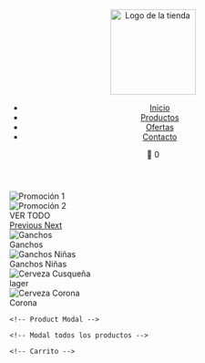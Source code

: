 <!DOCTYPE html>
<html lang="es">
<head>
    <meta charset="UTF-8">
    <meta name="viewport" content="width=device-width, initial-scale=1.0">
    <title>Tienda de Accesorios</title>
    <link href='https://maxcdn.bootstrapcdn.com/bootstrap/4.5.2/css/bootstrap.min.css' rel='stylesheet'/>
    <style>
        :root {
            --primary: #ff5722;
            --primary-dark: #e64a19;
            --secondary: #d81b60;
            --secondary-dark: #ad1457;
        }
        
 * {
            margin: 0;
            padding: 0;
            box-sizing: border-box;
        }
        
    body {
            font-family: 'Segoe UI', Tahoma, Geneva, Verdana, sans-serif;
            background-color: #f9f9f9;
            color: #333;
            padding-bottom: 60px;
        }
        
        /* Header styles */
    .header {
            display: flex;
            justify-content: space-between;
            align-items: center;
            padding: 10px 20px;
            border-bottom: 1px solid #ddd;
            width: 100%;
            background: white;
            position: sticky;
            top: 0;
            z-index: 100;
            box-shadow: 0 2px 5px rgba(0,0,0,0.1);
        }
        
    .header .logo img {
            height: 60px;
            width: auto;
        }
        
   .header nav ul {
            list-style: none;
            display: flex;
            gap: 20px;
            margin: 0;
            padding: 0;
        }
        
   .header nav ul li a {
            text-decoration: none;
            color: #333;
            font-weight: bold;
            transition: color 0.3s;
        }
        
    .header nav ul li a:hover {
            color: var(--secondary);
        }
        
    .header-icons {
            display: flex;
            gap: 15px;
        }
        
    .cart-icon {
            position: relative;
            cursor: pointer;
            font-size: 1.4rem;
        }
        
    .cart-count {
            position: absolute;
            top: -8px;
            right: -10px;
            background: var(--secondary);
            color: white;
            border-radius: 50%;
            width: 20px;
            height: 20px;
            display: flex;
            align-items: center;
            justify-content: center;
            font-size: 0.7rem;
            font-weight: bold;
        }
        
        /* Carousel styles */
    .carousel {
            width: 100%;
            margin: auto;
            padding: 10px;
            overflow: hidden;
            border-radius: 20px;
        }
        
    .carousel-inner img {
            width: 100%;
            height: 100%;
            padding: 10px;
            object-fit: cover;
            border-radius: 20px;
        }
        
    .carousel-item {
            aspect-ratio: 16 / 9;
            height: auto;
        }
        
    .carousel .banner-text {
            position: absolute;
            bottom: 30px;
            left: 50%;
            transform: translateX(-50%);
            font-size: 1.2em;
            font-weight: bold;
            color: #fff;
            background: rgba(0,0,0,0.3);
            padding: 12px;
            border-radius: 30px;
            cursor: pointer;
            transition: all 0.3s;
            text-transform: uppercase;
        }
        
   .carousel .banner-text:hover {
            background: rgba(0,0,0,0.8);
            transform: translateX(-50%) scale(1.05);
        }
        
   .carousel .dots {
            position: absolute;
            bottom: 15px;
            left: 50%;
            transform: translateX(-50%);
            display: flex;
            gap: 10px;
        }
        
   .carousel .dots span {
            width: 12px;
            height: 12px;
            background-color: rgba(255,255,255,0.6);
            border-radius: 50%;
            cursor: pointer;
            transition: all 0.3s;
        }
        
    .carousel .dots span.active {
            background-color: white;
            transform: scale(1.2);
        }
        
   .carousel-controls {
            position: absolute;
            top: 50%;
            width: 100%;
            display: flex;
            justify-content: space-between;
            transform: translateY(-50%);
            padding: 0 10px;
            box-sizing: border-box;
        }
        
    .carousel-controls button {
            background: rgba(0,0,0,0.5);
            color: white;
            border: none;
            padding: 10px;
            cursor: pointer;
            font-size: 1.2rem;
            border-radius: 50%;
            transition: background 0.3s;
        }
        
   .carousel-controls button:hover {
            background: rgba(0,0,0,0.8);
        }
        
        /* Categories styles */
   .categories {
            display: flex;
            overflow-x: auto;
            padding: 20px 10px;
            gap: 15px;
            justify-content: center;
            align-items: flex-start;
            scrollbar-width: none;
            -ms-overflow-style: none;
        }
        
   .categories::-webkit-scrollbar {
            display: none;
        }
        
   .category {
            flex: 0 0 auto;
            display: flex;
            flex-direction: column;
            align-items: center;
            cursor: pointer;
            width: 80px;
        }
        
   .category-image {
            width: 80px;
            height: 80px;
            border-radius: 50%;
            overflow: hidden;
            border: 2px solid transparent;
            transition: box-shadow 0.3s ease, border-color 0.3s ease;
        }
        
   .category.active .category-image {
            border: 2px solid var(--primary);
            box-shadow: 0 0 15px 4px #e39ed9, 0 0 30px 6px #d85c9f88;
        }
        
   .category:hover .category-image {
            box-shadow: 0 0 15px 4px #e39ed9, 0 0 30px 6px #d85c9f;
            border-color: #d85c9f;
        }
        
   .category-image img {
            width: 100%;
            height: 100%;
            object-fit: cover;
        }
        
   .category-title {
            text-align: center;
            color: #333;
            font-size: 12px;
            margin-top: 10px;
            font-weight: 600;
            max-width: 80px;
            line-height: 1.2;
            word-wrap: break-word;
        }
        
        /* Products container styles */
   .products-container {
            display: grid;
            grid-template-columns: repeat(auto-fill, minmax(130px, 1fr));
            gap: 18px;
            padding: 0 20px 30px 20px;
            max-width: 1200px;
            margin: 0 auto;
        }
        
   .product-item {
            background: white;
            border-radius: 14px;
            box-shadow: 0 2px 8px rgba(0,0,0,0.1);
            overflow: hidden;
            cursor: pointer;
            display: flex;
            flex-direction: column;
            transition: transform 0.2s ease, box-shadow 0.2s ease;
            position: relative;
        }
        
   .product-item:hover {
            transform: translateY(-6px);
            box-shadow: 0 10px 18px rgba(0,0,0,0.15);
        }
        
   .product-item img {
            width: 100%;
            height: auto;
            object-fit: contain;
        }
        
   .badge-offer {
            position: absolute;
            top: 12px;
            left: 12px;
            background: #ff4d4f;
            color: white;
            font-size: 12px;
            font-weight: 700;
            padding: 3px 8px;
            border-radius: 4px;
            text-transform: uppercase;
            z-index: 10;
            user-select: none;
        }
        
   .product-info {
            padding: 5px 5px;
            flex-grow: 1;
            display: flex;
            flex-direction: column;
            justify-content: space-between;
        }
        
   .product-info h3 {
            margin: 0 0 2px 0;
            color: #333;
            min-height: 48px;
            font-size: 0.9rem;
        }
        
    .product-info p.price {
            margin: 0;
            font-size: 18px;
            color: var(--primary);
            font-weight: 700;
        }
        
   .btn-add-cart {
            margin-top: 12px;
            background-color: var(--primary);
            color: white;
            border: none;
            border-radius: 20px;
            padding: 9px 0;
            font-weight: 600;
            cursor: pointer;
            transition: background-color 0.3s ease;
            width: 100%;
            letter-spacing: 0.03em;
        }
        
   .btn-add-cart:hover {
            background-color: var(--primary-dark);
        }
        
    .color-palette {
            margin-top: 8px;
            display: flex;
            justify-content: center;
            gap: 8px;
        }
        
   .color-circle {
            width: 20px;
            height: 20px;
            border-radius: 50%;
            border: 1px solid #ccc;
            cursor: default;
            transition: transform 0.2s;
        }
        
   .color-circle:hover {
            transform: scale(1.3);
            border-color: var(--primary);
        }
        
    #modal-color-palette .color-circle.selected {
            outline: 3px solid var(--primary);
            transform: scale(1.3);
            border-color: var(--primary);
        }
        
        /* Cart styles */
   #cart {
            display: none;
            position: fixed;
            top: 0;
            right: 0;
            width: 100%;
            height: 100%;
            background: white;
            background-size: cover;
            background-position: center;
            box-shadow: -5px 0px 15px rgba(0, 0, 0, 0.1);
            z-index: 1000;
            padding: 0px;
            overflow-y: auto;
        }
        
    .cart h2 {
            font-size: 24px;
            margin-bottom: 20px;
            color: #333;
            text-align: center;
        }
        
    .cart-item {
            display: flex;
            flex-direction: column;
            background-color: #f9f9f9;
            margin-bottom: 10px;
            padding: 10px;
            border-radius: 8px;
            box-shadow: 0 2px 4px rgba(0,0,0,0.1);
        }
        
   .cart-item .product-info {
            display: flex;
            align-items: center;
            margin-bottom: 10px;
        }
        
    .cart-item .product-info img {
            width: 70px;
            height: 70px;
            border-radius: 8px;
            margin-right: 15px;
        }
        
    .cart-item .product-details {
            flex: 1;
        }
        
   .cart-item .actions {
            display: flex;
            gap: 8px;
            justify-content: flex-end;
        }
        
   #cart .cart-item .actions button {
            font-size: 12px;
            padding: 5px 8px;
            background-color: #f5f5f5;
            border: 1px solid #ccc;
            border-radius: 5px;
            cursor: pointer;
            transition: background-color 0.3s;
        }
        
    #cart .cart-item .actions button:hover {
            background-color: #e1e1e1;
        }
        
    #cart-total {
            font-size: 22px;
            font-weight: bold;
            color: #333;
            margin: 20px;
            text-align: center;
        }
        
    #order-button {
            width: 90%;
            padding: 15px;
            background-color: var(--primary);
            color: white;
            border: none;
            font-size: 18px;
            border-radius: 20px;
            cursor: pointer;
            transition: background-color 0.3s;
            display: block;
            margin: 0 auto 30px;
        }
        
    #order-button:hover {
            background-color: var(--primary-dark);
        }
        
    #cart-button {
            position: fixed;
            top: 20px;
            right: 20px;
            background-color: var(--primary);
            color: white;
            padding: 15px;
            border-radius: 50%;
            cursor: pointer;
            z-index: 2000;
            box-shadow: 0 4px 10px rgba(0, 0, 0, 0.2);
            font-size: 24px;
        }
        
   #cart-button:hover {
            background-color: var(--primary-dark);
        }
        
        /* Product modal styles */
    #product-modal {
            display: none;
            position: fixed;
            top: 0;
            left: 0;
            width: 100%;
            height: 100%;
            background: rgba(0, 0, 0, 0.7);
            z-index: 3000;
            align-items: center;
            justify-content: center;
        }
        
   .modal-content {
            background: #fff;
            padding: 15px;
            border-radius: 10px;
            max-width: 500px;
            width: 90%;
            text-align: center;
            position: relative;
            box-shadow: 0 5px 30px rgba(0,0,0,0.3);
            max-height: 95vh;
            overflow-y: auto;
        }
        
   .modal-content img {
            width: 100%;
            max-height: 200px;
            object-fit: contain;
            border-radius: 5px;
            margin-bottom: 10px;
        }
        
   .modal-content h3 {
            margin: 0 0 8px;
            font-size: 1.3em;
        }
        
    .modal-content .description {
            margin: 10px 0;
            font-size: 0.9em;
            color: #555;
        }
        
   .modal-content .price {
            font-weight: bold;
            margin: 10px 0;
            font-size: 1.2em;
            color: var(--secondary);
        }
        
   .modal-content .color-palette {
            display: flex;
            gap: 10px;
            justify-content: center;
            flex-wrap: wrap;
            margin: 15px 0;
        }
        
    .modal-content .color-circle {
            width: 35px;
            height: 35px;
            border-radius: 50%;
            border: 1px solid #ddd;
            cursor: pointer;
            transition: transform 0.2s;
            box-shadow: 0 2px 5px rgba(0,0,0,0.1);
        }
        
    .modal-content .color-circle.selected {
            transform: scale(1.2);
            border: 2px solid var(--secondary);
        }
        
   .modal-content .quantity {
            display: flex;
            align-items: center;
            justify-content: center;
            gap: 10px;
            margin: 15px 0;
        }
        
   .modal-content .quantity-btn {
            background: var(--secondary);
            color: #fff;
            border: none;
            width: 30px;
            height: 30px;
            border-radius: 50%;
            cursor: pointer;
            font-size: 1em;
            display: flex;
            align-items: center;
            justify-content: center;
        }
        
    .modal-content .quantity-btn:hover {
            background: var(--secondary-dark);
        }
        
    .modal-content .quantity-input {
            width: 50px;
            height: 35px;
            text-align: center;
            border: 1px solid #ddd;
            border-radius: 5px;
            font-size: 1em;
        }
        
    .modal-content .close-btn {
            position: absolute;
            top: 10px;
            right: 10px;
            font-size: 1.3em;
            cursor: pointer;
            color: #333;
            background: none;
            border: none;
        }
        
    .modal-content .btn-add-cart {
            background: var(--secondary);
            color: #fff;
            border: none;
            padding: 10px;
            border-radius: 5px;
            cursor: pointer;
            width: 100%;
            margin-top: 10px;
            font-size: 1em;
            font-weight: 600;
            transition: background 0.3s;
        }
        
   .modal-content .btn-add-cart:hover {
            background: var(--secondary-dark);
        }
        
        /* Responsive styles */
    @media (max-width: 768px) {
            .header {
                flex-wrap: wrap;
            }
            
   .header nav ul {
                width: 100%;
                justify-content: center;
                margin-top: 10px;
            }
            
   .header .logo img {
                height: 50px;
            }
            
   .model-section {
                flex-direction: column;
                gap: 15px;
            }
            
   .model-item {
                width: 100%;
            }
            
   .model-item img {
                height: 220px;
            }
            
    .cart-content {
                max-width: 100%;
            }
        }
        
    @media (max-width: 480px) {
            .header nav ul {
                gap: 10px;
                font-size: 0.9rem;
            }
            
    .carousel .banner-text {
                font-size: 0.9em;
                padding: 8px 15px;
            }
            
    .section-title {
                font-size: 1.5rem;
            }
        }
        
        /* Color indicator in cart */
    .color-indicator {
            display: inline-block;
            width: 15px;
            height: 15px;
            border-radius: 50%;
            margin-left: 5px;
            border: 1px solid #ccc;
            vertical-align: middle;
        }
</style>
</head>
<body>
    <header class='header'>
        <div class='logo'>
            <img alt='Logo de la tienda' src='https://lh3.googleusercontent.com/gps-cs/AIky0YUOK1y_heZD6_UmmHTc9KTq4o6s2AzES1vSi6W5i0WvonBd3-Ts-DXS0eKOqtgT_1e5e4H_NGSezIvujiKdxxOEcYgeTap-tfwuQItGSZrinwaFKubdFlg-4PmJQ2UGe-Pj7rcdWiYhqMPw=w1500-h1000-p-k-no' style='width: 150px; height: auto;'/>
        </div>
        <nav>
            <ul>
                <li><a href='#'>Inicio</a></li>
                <li><a href='#'>Productos</a></li>
                <li><a href='#'>Ofertas</a></li>
                <li><a href='#'>Contacto</a></li>
            </ul>
        </nav>
        <div class='header-icons'>
            <div class='cart-icon' onclick='toggleCart()'>
                🛒
                <span class='cart-count'>0</span>
            </div>
        </div>
    </header>

<section class='carousel slide' data-ride='carousel' id='carouselExampleIndicators'>
        <div class='carousel-inner'>
            <div class='carousel-item active'>
                <img alt='Promoción 1' class='d-block w-100' src='https://pe.todomoda.com/media/wysiwyg/TM_DISNEY_STITCH_-_BANNERS_Desk_new_1.jpg'/>
            </div>
            <div class='carousel-item'>
                <img alt='Promoción 2' class='d-block w-100' src='https://lh3.googleusercontent.com/gps-cs/AIky0YUd2bofobsLtUl3qONXRSiTNou1a9W74yTaVYEr6h64PAuOOqQ-g_w6Ifs8arhOVjWboOrUFEcEDZlmtSBZkgS1YjEnSIw1f3w4IZRdMBwxibVChvNz2c93C78bOxNsx68MuBmN-4iYNCg=w2000-h2000-p-k-no'/>
            </div>
        </div>
        <div aria-label='Ver todos los productos' class='banner-text' id='viewAllBtn' role='button'>VER TODO</div>
        <div class='dots'></div>
        <a class='carousel-control-prev' data-slide='prev' href='#carouselExampleIndicators' role='button'>
            <span aria-hidden='true' class='carousel-control-prev-icon'></span>
            <span class='sr-only'>Previous</span>
        </a>
        <a class='carousel-control-next' data-slide='next' href='#carouselExampleIndicators' role='button'>
            <span aria-hidden='true' class='carousel-control-next-icon'></span>
            <span class='sr-only'>Next</span>
        </a>
    </section>

<section class='categories'>
        <div class='category active' onclick='filterProducts("Ganchos")'>
            <div class='category-image'>
                <img alt='Ganchos' src='https://lh3.googleusercontent.com/gps-cs/AIky0YUGuPXaSC1mPGUKkOYa5z7JyvELvbIy0B4-WtB3tMHIKm2D6Sbg1cTWwU0MsxRJR_5lKb5t1MnVOStZk-tNPdUudQ6-h7M7ueR4l8N5IgmuOrhlNRMi0B_uohBDRomdzQUIHP7y244Zc150=w1024-h1024-p-k-no'/>
            </div>
            <div class='category-title'>Ganchos</div>
        </div>
        <div class='category' onclick='filterProducts("GanchosNiñas")'>
            <div class='category-image'>
                <img alt='Ganchos Niñas' src='https://lh3.googleusercontent.com/gps-cs/AIky0YUDER3L7ISerfG6uiIU8ISdgKkibO-SXwGGNL1azb_TJ0qYIN3T7LsJyU-qc9-kQtucnOkLr5rPYtWt0fW0UL8-7RDD46bg_0JnGLkD8RSfQvGydDvq6L_ZLBoj4hnIhwHB3CEx1fPtJ58O=w1024-h1024-p-k-no'/>
            </div>
            <div class='category-title'>Ganchos Niñas</div>
        </div>
        <div class='category' onclick='filterProducts("lager")'>
            <div class='category-image'>
                <img alt='Cerveza Cusqueña' src='https://lh5.googleusercontent.com/p/AF1QipPTv840Ia5cUZM77OFrOKfiEpKJgbf_5bX-50WC=w1000-h1000-p-k-no'/>
            </div>
            <div class='category-title'>lager</div>
        </div>
        <div class='category' onclick='filterProducts("category4")'>
            <div class='category-image'>
                <img alt='Cerveza Corona' src='https://lh5.googleusercontent.com/p/AF1QipMKukYDijPnCrcbfRTUVW5c8DPfagwxBg5C4P_A=w1000-h1000-p-k-no'/>
            </div>
            <div class='category-title'>Corona</div>
        </div>
    </section>

<main>
        <section class='products-container' id='products'></section>
    </main>

    <!-- Product Modal -->
 <div id='product-modal' style='display:none; position:fixed; top:0; left:0; width:100%; height:100%; background:rgba(0,0,0,0.7); z-index:3000; align-items:center; justify-content:center;'>
        <div style='background:#fff; border-radius:10px; max-width:400px; width:90%; padding:20px; position:relative; box-sizing:border-box;'>
            <button id='close-product-modal' style='position:absolute; top:10px; right:15px; font-size:20px; background:none; border:none; cursor:pointer;'>&#10006;</button>
            <img alt='Producto' id='modal-product-image' src='' style='width:100%; height:auto; border-radius:10px; margin-bottom:15px;'/>
            <h3 id='modal-product-name' style='margin-bottom:10px;'></h3>
            <p id='modal-product-description' style='margin-bottom:10px; font-size:14px; color:#555;'></p>
            <p id='modal-product-price' style='font-weight:bold; font-size:18px; margin-bottom:15px;'></p>
            <div aria-label='Paleta de colores del producto' class='color-palette' id='modal-product-colors' style='margin-bottom:15px; display:flex; justify-content:center; gap:5px; cursor:pointer;'></div>
            <div style='display:flex; align-items:center; gap:10px; margin-bottom:15px; justify-content:center;'>
                <button id='modal-quantity-decrease' style='width:30px; height:30px; cursor:pointer;'>-</button>
                <input id='modal-quantity' readonly='readonly' style='width:40px; text-align:center; pointer-events:none;' type='text' value='1'/>
                <button id='modal-quantity-increase' style='width:30px; height:30px; cursor:pointer;'>+</button>
            </div>
            <button id='modal-add-to-cart' style='width:100%; padding:10px; background:#ff5722; color:#fff; border:none; border-radius:10px; cursor:pointer;'>Agregar al carrito</button>
        </div>
    </div>

    <!-- Modal todos los productos -->
 <div id='all-products-modal' style='display:none; position:fixed; top:0; left:0; width:100%; height:100%; background:#f9f9f9; z-index:3000; overflow-y:auto;'>
        <div style='background:#f9f9f9; width:100%; max-width:1200px; min-height:100vh; padding:20px; box-sizing:border-box; margin:0 auto;'>
            <button id='close-all-products-modal' style='position:fixed; top:10px; right:15px; font-size:20px; background:none; border:none; cursor:pointer; z-index:3100;'>&#10006;</button>
            <h2 style='font-size:24px; margin-bottom:20px; color:#333; text-align:center;'>Todos los Productos</h2>
            <input id='all-products-search' placeholder='Buscar producto por nombre...' type='text' style='width:100%; padding:8px; margin-bottom:20px; border-radius:8px; border:1px solid #ddd; box-sizing:border-box;'/>
            <section class='products-container' id='all-products-container'></section>
        </div>
    </div>

    <!-- Carrito -->
<section id='cart' style='display:none; position:fixed; top:0; right:0; width:100%; height:100%; background: white; background-size:cover; background-repeat:no-repeat; background-position:center; box-shadow:-5px 0px 15px rgba(0, 0, 0, 0.1); z-index:1000; padding:0; overflow-y:auto;'>
        <h2 style='font-size:24px; margin-bottom:20px; color:#333; text-align:center;'>Carrito de Compras</h2>
        <div style='margin:10px 0; text-align:center;'>
            <input id='client-name' placeholder='Nombre del cliente' style='width:90%; padding:8px; margin:5px auto; display:block; border:1px solid #ddd; border-radius:5px;' type='text'/>
            <input id='client-dni' placeholder='DNI del cliente (8 dígitos)' style='width:90%; padding:8px; margin:5px auto; display:block; border:1px solid #ddd; border-radius:5px;' type='text'/>
        </div>
        <div id='cart-items' style='max-height:60vh; overflow-y:auto; padding: 0 20px;'></div>
        <p id='cart-total' style='font-size:22px; font-weight:bold; color:#333; margin:20px; text-align:center;'></p>
        <button id='order-button' style='width:90%; margin: 0 auto 30px; display:block; padding:15px; background-color:#ff5722; color:white; border:none; font-size:18px; border-radius:20px; cursor:pointer; transition:background-color 0.3s;'>Realizar Pedido</button>
    </section>

<div id='loading-spinner' style='display:none; position:fixed; top:50%; left:50%; transform:translate(-50%, -50%); z-index:4000; background:rgba(0,0,0,0.5); color:white; padding:20px; border-radius:10px;'>Cargando...</div>

 <script src='https://code.jquery.com/jquery-3.6.0.min.js'></script>
 <script src='https://maxcdn.bootstrapcdn.com/bootstrap/4.5.2/js/bootstrap.min.js'></script>
 <script src='https://cdnjs.cloudflare.com/ajax/libs/html2canvas/1.4.1/html2canvas.min.js'></script>

<script>
        const products = [ 
            // Ganchos
            {
                id: 1,
                name: 'Maxilazos - 5 Colores',
                category: 'Ganchos',
                price: 7.00,
                image: 'https://lh3.googleusercontent.com/gps-cs/AIky0YXdnjCFtJm5EhEvClhpsqjsYwwH2Xdqql3H45tWmgLdhiRX--KLwloCAl85SxTImNaOYYbS1MOrlGYrDwH31YoIyFBBn7KapQIKbAHVfoyNmbRBjjgmF0_SefXWn6udgSSaO19kdNtmnQBd=w2000-h2000-p-k-no',
                description: 'Vibrant and durable maxilazos with a mix of five bold colors, perfect for versatile hairstyles and adding flair to any look.',
                colors: ['#ffeb3b', '#d32f2f', '#e1bee7', '#145a32', '#d6eaf8']
            },
            {
                id: 2,
                name: 'Mini Gancho Corazón',
                category: 'Ganchos',
                price: 2.50,
                image: 'https://lh3.googleusercontent.com/gps-cs/AIky0YUd2bofobsLtUl3qONXRSiTNou1a9W74yTaVYEr6h64PAuOOqQ-g_w6Ifs8arhOVjWboOrUFEcEDZlmtSBZkgS1YjEnSIw1f3w4IZRdMBwxibVChvNz2c93C78bOxNsx68MuBmN-4iYNCg=w2000-h2000-p-k-no',
                description: 'Delicate heart-shaped clips in elegant neutral tones, ideal for subtle hair accents and minimalist styles.'
            },
            {
                id: 3,
                name: 'Ganchos Navideños',
                category: 'Ganchos',
                price: 4.00,
                image: 'https://lh3.googleusercontent.com/gps-cs/AIky0YV8A_P0YjCC6AIfC2B6HFvCKobK0UJZjVWMnzr6lfYPVXUk0gsszvJXojCK_ycIVH0cOD1-Qw3ICj1Bi9eLIf2TH0ZFaL14TuisJOWESznCPwqs2AAn_lgVOo2yGLhrKuG1yjgsGrWPIZ0k=w2000-h2000-p-k-no',
                description: 'Festive Christmas-themed clips in classic holiday colors, perfect for adding cheer to your seasonal hairstyles.',
                colors: ['#FFFFFF', '#FF0000', '#008000']
            },
            {
                id: 4,
                name: 'Gancho Hawaiano',
                category: 'Ganchos',
                price: 5.00,
                image: 'https://lh3.googleusercontent.com/gps-cs/AIky0YVaD4OrbInMGPZXKiKtKplaYEn2Ck-9KCl8p9FJbJIXPMWFCDw9Dd5lrbO-8FfXeJZKvIEr-K5UpFwrCnofwtR30imdZTojz2gxrHqZLSM3qody1gDhWdXAm_C4le7hQ4zKL3imga1TIh_j=w2000-h2000-p-k-no',
                description: 'Bright yellow Hawaiian-inspired clips, evoking sunny beaches and vibrant tropical vibes for a fun hairstyle.',
                colors: ['#FFD700']
            },
            {
                id: 5,
                name: 'Ganchos Acrílicos Color Celeste',
                category: 'Ganchos',
                price: 5.00,
                image: 'https://lh3.googleusercontent.com/gps-cs/AIky0YXULCa-2ZSbLgwDDlphVpkyxIs_jH2pp8AIHp25rY65c3VTGPdLnesGcrtuCiDtLbovSHvwiSUpzfWiwyle1UmqeO6d0OEvhBLqp_6k4YBo2QzMGd9aduXbKMXqGVHIB0FKSWvBYE1FNgj_=w2000-h2000-p-k-no',
                description: 'Lightweight sky blue and white acrylic clips, offering a fresh, modern look for everyday wear.',
                colors: ['#5dade2', '#ebf5fb', '#FFFFFF']
            },
            {
                id: 6,
                name: 'Ganchos',
                category: 'Ganchos',
                price: 4.50,
                image: 'https://lh3.googleusercontent.com/gps-cs/AIky0YUepENF6loS0sqfXxEEZlTcAEQ7R-6iS6rmphnT9YjPc9whL2WIk8tCzVNnHDeaj6AaV3e6-k4yeUx9j6nSHq-l2Tc_t0dGMQLhBQrbdREDnxR65_tbipCAL3NCKmRQYWk5geU5V_jn3EiW=w2000-h2000-p-k-no',
                description: 'Classic brown and cream clips, perfect for a sophisticated, elegant style suitable for daily use.'
            },
            {
                id: 7,
                name: 'Ganchos Torna Sol en forma de Flor',
                category: 'Ganchos',
                price: 6.00,
                image: 'https://lh3.googleusercontent.com/gps-cs/AIky0YX2NRiy9kc9B9F5EY9kAoTjy699I8L7qzIaAFyN6ktzntZDbknG5_v1B6_JgD_hJDZQ7pAonmz2ynxpJqX4tYXVpt2EJISwaxV7Vd5er2HXevBcfzH_2KoEuxffPMG6wVLrMxkXZaJcUGxc=w2000-h2000-p-k-no',
                description: 'Iridescent flower-shaped clips with shimmering reflections, adding a unique and eye-catching touch to your style.'
            },
            {
                id: 8,
                name: 'Ganchos Kawai en forma de Flor',
                category: 'Ganchos',
                price: 4.50,
                image: 'https://lh3.googleusercontent.com/gps-cs/AIky0YXzdeSiF8Ekcd_sbWEkePfXIFlDCt8BeIvwjgW0_jHy1u9d3KWkRPGKY0IPp8ADAmGFn46hFm8U5vXqhoZ738QBNnwuwb-UXng4k1wKXRwyarfw7ST9PYntIH_SA_XEF0lDF6STVaLz16z2=w2000-h2000-p-k-no',
                description: 'Adorable flower-shaped clips in vibrant yellow, green, and orange, ideal for a playful, kawaii-inspired look.',
                colors: ['#FFFF66', '#CCFF00', '#FF8C00']
            },
            {
                id: 9,
                name: 'Ganchos de Flores',
                category: 'Ganchos',
                price: 5.00,
                image: 'https://lh3.googleusercontent.com/gps-cs/AIky0YUem5vYUL5I1PM57jknLifOO7yf5kSVMtMghU4lP6w0ZMUkV2L9UYoqFLTR_8PcGATvSRKyf0IVg5IYHBQzc5_aND9V8BvtQS47MAT--YXhLlrk645yFo2vaWRADuVRrnbiL5rs4ubhXvU=w2000-h2000-p-k-no',
                description: 'Melon and yellow floral clips, perfect for a romantic, summery hairstyle that\'s lightweight and comfortable.',
                colors: ['#FFB347', '#FFD700']
            },
            // GanchosNiñas
            {
                id: 14,
                name: 'Par de mini ganchitos en forma de flor',
                category: 'GanchosNiñas',
                price: 3.00,
                image: 'https://lh3.googleusercontent.com/gps-cs/AIky0YVcDqGO_EKNry0Eb-BkdsNH0V0lOhwW7AM5WEqz8IiNlbpTs2U3Io9_kt4yCGgt5haYI5RgwRDHv-LMBqc5bvmX245QMyriwIoyJyniPQH9cJJ9iCC2fC8hY06M9BU9nFd6NhCLGVGCC34N=w2000-h2000-p-k-no',
                description: 'Mini flower-shaped clips, ideal for subtle hairstyle details, especially for kids or minimalist styles.'
            },
            {
                id: 15,
                name: 'Mini ganchitos en forma de mariposa',
                category: 'GanchosNiñas',
                price: 2.00,
                image: 'https://lh3.googleusercontent.com/gps-cs/AIky0YW1eFtqiwT_PM-xOZnd2iVogh-XQVJclLEtgsh0i5wUGm9NvOCot9LJLfDmZE58abznArTin0EgjEMw3HuKeK9_9hoODK0kla3nM-GYGSvA8_xXCBmu_qiSuoHzgpSaO_2EtqXLAjnCs34l=w2000-h2000-p-k-no',
                description: 'Charming butterfly-shaped clips, adding a playful and whimsical touch to any hairstyle.'
            },
            {
                id: 16,
                name: 'Mini ganchitos',
                category: 'GanchosNiñas',
                price: 1.50,
                image: 'https://lh3.googleusercontent.com/gps-cs/AIky0YUgnWieVRURnUHds0U4E5FROmRmvztpc0ynONqB5wFO-tvCmbrBn0-E971IAl2YG7r7cobC9Hx-g0AbDpTP71ukEEb6n20lHQz-aPBoI5xDWtVwABfSJFIbqdRT6_YJzOT7x8uhaX-KBSLE=w2000-h2000-p-k-no',
                description: 'Small, discreet clips, perfect for securing fine strands or adding details to elaborate hairstyles.'
            },
            {
                id: 17,
                name: 'Ligas colores pasteles y fuertes',
                category: 'GanchosNiñas',
                price: 1.00,
                image: 'https://lh3.googleusercontent.com/gps-cs/AIky0YVwhLWhfaBVh3ChmdRjktxd6WCi7W6fTmz2_7TvWPHTT_-3tX1zci-DGspLNMmn3SpAYgh9RN5G_lHRBehTbWzF16lZ9CNiBbjgj5-EVSXMU3aVjCsYaPQ5Maahznx9Fi79zzSnwLxM_nkC=w2000-h2000-p-k-no',
                description: 'Durable elastic hair ties in pastel and vibrant colors, versatile for any hairstyle and comfortable for all-day wear.'
            },
            {
                id: 18,
                name: 'Colets negros',
                category: 'GanchosNiñas',
                price: 1.00,
                image: 'https://lh3.googleusercontent.com/gps-cs/AIky0YWE3Z0a1qVkSdmBI9RQzayKeT8bgvXn5RTJNXmMJjHG9uzg5VUrwt4-PKEq6AdcYPITi3LkJvKtdxDXq6PucsAOpzZGm2J8QGEYCR4Ff59f3YXXaKQ_Ww8lgm4vOYlRuyCNXxPuyWPFWf23=w2000-h2000-p-k-no',
                description: 'Versatile black hair ties, offering a firm hold for all hair types and styles, perfect for everyday use.'
            },
            {
                id: 19,
                name: 'Colets colores pasteles',
                category: 'GanchosNiñas',
                price: 1.00,
                image: 'https://lh3.googleusercontent.com/gps-cs/AIky0YVVXgYaHEulEuraO7tX6LShXlnoogs6cvwc7jryv8vOVwEt2wCEPWyj0ihUEHTjGMKv0HpL3uglAD96vZsANfdnMrLB4hRI1quw3OaPX-ewOFjUY9eF2ggyG4sMZLcBfJ8amsKoKsAgOXPG=w2000-h2000-p-k-no',
                description: 'Soft pastel hair ties, ideal for a delicate, feminine look, comfortable and easy to use for any occasion.'
            },
            // Lager
            {
                id: 13,
                name: 'Cusqueña Dorada 12-Pack 620ml',
                category: 'lager',
                price: 38.00,
                image: 'https://lh5.googleusercontent.com/p/AF1QipNoTsJrETd6q5R_4NE-3J7NFqBZ2_lDVDz_qgFP=w1000-h1000-p-k-no',
                description: 'A crisp Peruvian lager with 5% ABV, featuring a light golden hue and refreshing taste. Perfect for barbecues or casual gatherings.'
            },
            {
                id: 14,
                name: 'Cusqueña Dorada 6-Pack 355ml',
                category: 'lager',
                price: 40.00,
                image: 'https://lh5.googleusercontent.com/p/AF1QipPxFbOmsmYehzvFwrsgO7n7sYIVmGNIhbyIkTfB=w1000-h1000-p-k-no',
                description: 'A light and balanced Peruvian lager with 5% ABV, ideal for enjoying a refreshing beer anytime.'
            }
        ];

        function renderProducts(containerId = 'products') {
            const container = document.getElementById(containerId);
            let productsHTML = '';
            products.forEach(product => {
                productsHTML += `
                    <div class='product-item ${product.category}' data-id='${product.id}'>
                        <div class='badge-offer'>Oferta</div>
                        <img alt='${product.name}' src='${product.image}'/>
                        <div class='product-info'>
                            <h3>${product.name}</h3>
                            <p class='price'>S/ ${product.price.toFixed(2)}</p>
                            <button class='btn-add-cart' data-id='${product.id}' data-name='${product.name}' data-price='${product.price}'>Agregar al carrito</button>
                            ${product.colors ? `
                                <div class='color-palette'>
                                    ${product.colors.map(color => `
                                        <span class='color-circle' style='background-color: ${color};' title='${color}'/>
                                    `).join('')}
                                </div>
                            ` : ''}
                        </div>
                    </div>
                `;
            });
            container.innerHTML = productsHTML;
        }

        $(document).ready(function() {
            renderProducts();
            renderProducts('all-products-container');

            let cart = [];
            let modalQuantity = 1;
            let modalCurrentProduct = null;
            let modalSelectedColor = null;

            function formatCurrency(amount) {
                return `S/ ${parseFloat(amount).toFixed(2)}`;
            }

            function updateCart() {
                let cartItemsHtml = '';
                let total = 0;
                let itemCount = 0;
                cart.forEach(item => {
                    cartItemsHtml += `
                        <div class='cart-item'>
                            <div class='product-info'>
                                <img alt='${item.name}' src='${item.image}'/>
                                <div class='product-details'>
                                    <p style='margin: 0; font-weight: bold;'>${item.name}</p>
                                    ${item.color ? `<p style='margin: 0;'>Color: <span class='color-indicator' style='background-color: ${item.color};'></span></p>` : ''}
                                    <p style='margin: 0;'>Precio unitario: ${formatCurrency(item.price)}</p>
                                    <p style='margin: 0;'>Cantidad: ${item.quantity}</p>
                                </div>
                            </div>
                            <div class='actions'>
                                <button class='increase-quantity' data-product='${item.id}'>+</button>
                                <button class='decrease-quantity' data-product='${item.id}'>-</button>
                                <button class='remove-item' data-product='${item.id}'>🗑️ Eliminar</button>
                            </div>
                        </div>
                    `;
                    total += item.price * item.quantity;
                    itemCount += item.quantity;
                });
                $('#cart-items').html(cartItemsHtml);
                $('#cart-total').text(`Total: ${formatCurrency(total)}`);
                $('.cart-count').text(itemCount);
            }

            $(document).on('click', '.btn-add-cart', function(e) {
                e.stopPropagation();
                const productId = $(this).data('id').toString();
                const product = products.find(p => p.id.toString() === productId);
                modalCurrentProduct = product;
                modalSelectedColor = product.colors ? product.colors[0] : null;
                $('#modal-product-image').attr('src', product.image);
                $('#modal-product-name').text(product.name);
                $('#modal-product-description').text(product.description);
                $('#modal-product-price').text(`S/ ${product.price.toFixed(2)}`);
                
                // Generate color palette with data-color attribute
                $('#modal-product-colors').html(product.colors ? `
                    <div class='color-palette'>
                        ${product.colors.map((color, index) => `
                            <span class='color-circle ${index === 0 ? 'selected' : ''}' 
                                style='background-color: ${color};' 
                                data-color='${color}' 
                                title='${color}'/>
                        `).join('')}
                    </div>
                ` : '');
                
                modalQuantity = 1;
                $('#modal-quantity').val(modalQuantity);
                if ($('#all-products-modal').is(':visible')) {
                    $('#all-products-modal').css('z-index', 2000);
                    $('#product-modal').css('z-index', 3000);
                }
                $('#product-modal').fadeIn(200);
            });

            // Handle color selection in modal
            $(document).on('click', '#modal-product-colors .color-circle', function() {
                $('#modal-product-colors .color-circle').removeClass('selected');
                $(this).addClass('selected');
                modalSelectedColor = $(this).data('color');
            });

            $(document).on('click', '.product-item', function(e) {
                if ($(e.target).is('button')) return;
                const productId = $(this).data('id').toString();
                const product = products.find(p => p.id.toString() === productId);
                modalCurrentProduct = product;
                modalSelectedColor = product.colors ? product.colors[0] : null;
                $('#modal-product-image').attr('src', product.image);
                $('#modal-product-name').text(product.name);
                $('#modal-product-description').text(product.description);
                $('#modal-product-price').text(`S/ ${product.price.toFixed(2)}`);
                
                // Generate color palette with data-color attribute
                $('#modal-product-colors').html(product.colors ? `
                    <div class='color-palette'>
                        ${product.colors.map((color, index) => `
                            <span class='color-circle ${index === 0 ? 'selected' : ''}' 
                                style='background-color: ${color};' 
                                data-color='${color}' 
                                title='${color}'/>
                        `).join('')}
                    </div>
                ` : '');
                
                modalQuantity = 1;
                $('#modal-quantity').val(modalQuantity);
                if ($('#all-products-modal').is(':visible')) {
                    $('#all-products-modal').css('z-index', 2000);
                    $('#product-modal').css('z-index', 3000);
                }
                $('#product-modal').fadeIn(200);
            });

            $('#modal-quantity-increase').click(function() {
                modalQuantity++;
                $('#modal-quantity').val(modalQuantity);
            });
            
            $('#modal-quantity-decrease').click(function() {
                if (modalQuantity > 1) {
                    modalQuantity--;
                    $('#modal-quantity').val(modalQuantity);
                }
            });

            $('#viewAllBtn').click(function() {
                renderProducts('all-products-container');
                $('#all-products-modal').css('z-index', 2500).fadeIn(200);
                $('#all-products-search').val('').trigger('input');
            });

            $('#close-all-products-modal').click(function() {
                $('#all-products-modal').fadeOut(200);
                $('#all-products-search').val('');
            });

            $('#all-products-search').on('input', function() {
                const searchTerm = $(this).val().toLowerCase();
                $('#all-products-container .product-item').each(function() {
                    const productName = $(this).find('h3').text().toLowerCase();
                    $(this).toggle(productName.includes(searchTerm));
                });
            });

            $('#modal-add-to-cart').click(function() {
                if (!modalCurrentProduct) return;
                const productId = modalCurrentProduct.id.toString();
                const productName = $('#modal-product-name').text();
                const productPrice = parseFloat($('#modal-product-price').text().replace(/[^0-9\.]/g, ''));
                const productImage = $('#modal-product-image').attr('src');
                
                // Check if this product with the same color already exists in cart
                let existingProduct = cart.find(item => 
                    item.id.toString() === productId && 
                    item.color === modalSelectedColor
                );
                
                if (existingProduct) {
                    existingProduct.quantity += modalQuantity;
                } else {
                    cart.push({
                        id: productId,
                        name: productName,
                        price: productPrice,
                        quantity: modalQuantity,
                        image: productImage,
                        color: modalSelectedColor  // Store selected color
                    });
                }
                
                updateCart();
                $('#product-modal').fadeOut(200);
                if ($('#all-products-modal').css('z-index') == 2000) {
                    $('#all-products-modal').css('z-index', 2500);
                }
            });

            $('#close-product-modal').click(function() {
                $('#product-modal').fadeOut(200);
                if ($('#all-products-modal').css('z-index') == 2000) {
                    $('#all-products-modal').css('z-index', 2500);
                }
            });
            
            $('#product-modal').click(function(e) {
                if (e.target === this) {
                    $(this).fadeOut(200);
                    if ($('#all-products-modal').css('z-index') == 2000) {
                        $('#all-products-modal').css('z-index', 2500);
                    }
                }
            });

            $(document).on('click', '.increase-quantity', function() {
                const productId = $(this).data('product').toString();
                let product = cart.find(item => item.id.toString() === productId);
                if (product) {
                    product.quantity++;
                    updateCart();
                }
            });
            
            $(document).on('click', '.decrease-quantity', function() {
                const productId = $(this).data('product').toString();
                let product = cart.find(item => item.id.toString() === productId);
                if (product) {
                    product.quantity--;
                    if (product.quantity === 0) {
                        cart = cart.filter(item => item.id.toString() !== productId);
                    }
                    updateCart();
                }
            });
            
            $(document).on('click', '.remove-item', function() {
                const productId = $(this).data('product').toString();
                cart = cart.filter(item => item.id.toString() !== productId);
                updateCart();
            });

            window.toggleCart = function() {
                $('#cart').toggle();
            };

            window.filterProducts = function(category) {
                $('#all-products-search').val('');
                $('.product-item').hide();
                $(`.product-item.${category}`).show();
                $('.category').removeClass('active');
                $(`.category[onclick="filterProducts('${category}')"]`).addClass('active');
            };

            $('#order-button').click(function() {
                const clientName = $('#client-name').val().trim();
                const clientDni = $('#client-dni').val().trim();
                if (!clientName || !clientDni) {
                    alert("Por favor, complete nombre y DNI.");
                    return;
                }
                if (!/^\d{8}$/.test(clientDni)) {
                    alert("El DNI debe tener exactamente 8 dígitos.");
                    return;
                }
                if (cart.length === 0) {
                    alert("El carrito está vacío. Agregue productos antes de realizar el pedido.");
                    return;
                }

                let fecha = new Date();
                let fechaStr = fecha.toLocaleDateString();
                let horaStr = fecha.toLocaleTimeString([], { hour: '2-digit', minute: '2-digit' });
                let total = cart.reduce((sum, item) => sum + item.price * item.quantity, 0);

                const enLetras = (n) => {
                    const parts = n.toFixed(2).split('.');
                    return `${Number(parts[0])} CON ${parts[1]}/100 SOLES`;
                };

                let boletaHtml = `
                    <div style='font-family: monospace; font-size: 14px; line-height: 1.4; text-align: left;'>
                        <h3 style='text-align: center; margin-bottom: 5px;'>BOLETA DE VENTA ELECTRÓNICA</h3>
                        <div style='text-align: center; margin: 15px 0;'>
                            <img id='qr-image' src='[yape-qr-image-url]' style='width: 200px; border-radius: 10px;'/>
                            <p style='margin: 5px 0; font-size: 12px;'>Paga aquí con Yape</p>
                            <p style='margin: 0; font-size: 12px;'>Jhonny David Palacios Gutierrez</p>
                        </div>
                        <p style='margin:0;'><strong>CLIENTE:</strong> ${clientName}</p>
                        <p style='margin:0;'><strong>DNI:</strong> ${clientDni}</p>
                        <p style='margin:0;'><strong>FECHA:</strong> ${fechaStr}   <strong>HORA:</strong> ${horaStr}</p>
                        <hr/>
                        <p style='margin: 0;'><strong>Cant U.M PRODUCTO P.U. TOTAL</strong></p>`;
                cart.forEach(item => {
                    boletaHtml += `
                        <p style='margin: 0;'>${item.quantity} UNIDAD ${item.name.substring(0,24)} ${formatCurrency(item.price)} ${formatCurrency(item.price * item.quantity)}</p>`;
                });
                boletaHtml += `
                        <hr/>
                        <table style='width: 100%; font-size: 14px;'>
                            <tr>
                                <td style='text-align: left;'><strong>TOTAL (S/)</strong></td>
                                <td style='text-align: right;'><strong>${formatCurrency(total)}</strong></td>
                            </tr>
                        </table>
                        <hr/>
                        <p style='margin: 0;'><strong>SON:</strong> ${enLetras(total)}</p>
                        <button id='capture-button' style='margin-top:10px; background:#FF9800; color:white; padding:10px 20px; border:none; border-radius:5px;'>📸 Capturar Imagen</button>
                        <button onclick='window.print()' style='margin-top:10px; background:#2196F3; color:white; padding:10px 20px; border:none; border-radius:5px;'>🖨 Imprimir</button>
                        <button id='confirm-purchase' style='margin-top:10px; padding:10px 20px; background-color:#4CAF50; color:white; border:none; border-radius:5px; font-size:16px;'>Confirmar Compra</button>
                    </div>`;

                const modal = document.createElement('div');
                modal.id = "boleta-modal";
                modal.style = "position:fixed; top:0; left:0; width:100%; height:100%; background:rgba(0,0,0,0.6); display:flex; align-items:center; justify-content:center; z-index:2000;";
                modal.innerHTML = `<div style='background:white; padding:20px; border-radius:10px; max-width:400px; width:90%; max-height:80vh; overflow-y:auto;'>${boletaHtml}</div>`;
                document.body.appendChild(modal);

                $('#capture-button').click(function() {
                    $('#loading-spinner').show();
                    const contentDiv = modal.querySelector('div');
                    const prevMaxHeight = contentDiv.style.maxHeight;
                    const prevOverflow = contentDiv.style.overflowY;
                    contentDiv.style.maxHeight = 'none';
                    contentDiv.style.overflowY = 'visible';
                    html2canvas(contentDiv, {
                        useCORS: true,
                        allowTaint: false,
                        scale: 2
                    }).then(canvas => {
                        contentDiv.style.maxHeight = prevMaxHeight;
                        contentDiv.style.overflowY = prevOverflow;
                        $('#loading-spinner').hide();
                        const link = document.createElement('a');
                        link.download = 'boleta.png';
                        link.href = canvas.toDataURL('image/png');
                        link.click();
                    }).catch(error => {
                        $('#loading-spinner').hide();
                        console.error('Error al capturar:', error);
                        alert('No se pudo capturar la boleta. Por favor, intenta de nuevo.');
                    });
                });

                $('#confirm-purchase').click(function() {
                    let orderDetails = `Hola! 👋 Quiero realizar un pedido:\n\nCliente: ${clientName}\nDNI: ${clientDni}\n\nProductos:\n`;
                    cart.forEach(item => {
                        orderDetails += `${item.quantity} unidad ${item.name} - ${formatCurrency(item.price * item.quantity)}\n`;
                    });
                    orderDetails += `\nTotal: ${formatCurrency(total)}`;
                    orderDetails += `\n\nAdjuntar: (captura de boleta)📸 (pago electrónico)💳`;
                    let whatsappURL = `https://wa.me/51975842622?text=${encodeURIComponent(orderDetails)}`;
                    window.open(whatsappURL, '_blank');
                    document.body.removeChild(modal);
                    cart = [];
                    updateCart();
                    const successMsg = document.createElement('div');
                    successMsg.textContent = "✓ Mensaje de WhatsApp listo";
                    successMsg.style = "position:fixed; top:20px; right:20px; background:#4CAF50; color:white; padding:10px 20px; border-radius:5px; font-size:16px; z-index:3000;";
                    document.body.appendChild(successMsg);
                    setTimeout(() => {
                        window.location.reload();
                    }, 2000);
                });

                modal.addEventListener('click', function(e) {
                    if (e.target === modal) {
                        document.body.removeChild(modal);
                    }
                });
            });

            window.onload = function() {
                filterProducts('lager');
                updateCart();
            };
        });
    </script>
</body>
</html>
